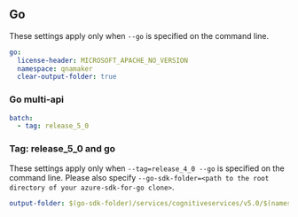 ## Go

These settings apply only when `--go` is specified on the command line.

``` yaml $(go)
go:
  license-header: MICROSOFT_APACHE_NO_VERSION
  namespace: qnamaker
  clear-output-folder: true
```

### Go multi-api

``` yaml $(go) && $(multiapi)
batch:
  - tag: release_5_0
```

### Tag: release_5_0 and go

These settings apply only when `--tag=release_4_0 --go` is specified on the command line.
Please also specify `--go-sdk-folder=<path to the root directory of your azure-sdk-for-go clone>`.

``` yaml $(tag) == 'release_4_0' && $(go)
output-folder: $(go-sdk-folder)/services/cognitiveservices/v5.0/$(namespace)
```